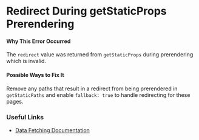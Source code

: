Redirect During getStaticProps Prerendering
===========================================

#### Why This Error Occurred

The `redirect` value was returned from `getStaticProps` during prerendering which is invalid.

#### Possible Ways to Fix It

Remove any paths that result in a redirect from being prerendered in `getStaticPaths` and enable `fallback: true` to handle redirecting for these pages.

### Useful Links

-   [Data Fetching Documentation](https://nextjs.org/docs/basic-features/data-fetching#getstaticprops-static-generation)
